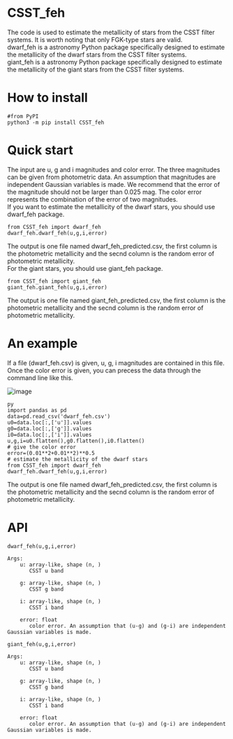 # CSST_feh
The code is used to estimate the metallicity of stars from the CSST filter systems. It is worth noting that only FGK-type stars are valid. \
dwarf_feh is a astronomy Python package specifically designed to estimate  the metallicity of the dwarf stars from the CSST filter systems.\
giant_feh is a astronomy Python package specifically designed to estimate the metallicity of the giant stars from the CSST filter systems.
# How to install

    #from PyPI
    python3 -m pip install CSST_feh
# Quick start 
The input are u, g and i magnitudes and color error. The three magnitudes can be given from photometric data. An assumption that magnitudes are independent Gaussian variables is made. We recommend that the error of the magnitude should not be larger than 0.025 mag. The color error represents the combination of the error of two magnitudes.\
If you want to estimate the metallicity of the dwarf stars, you should use dwarf_feh package. 

    from CSST_feh import dwarf_feh
    dwarf_feh.dwarf_feh(u,g,i,error)
The output is one file named dwarf_feh_predicted.csv, the first column is the photometric metallicity and the secnd column is the random error of photometric metallicity.\
For the giant stars, you should use giant_feh package.   

    from CSST_feh import giant_feh
    giant_feh.giant_feh(u,g,i,error)
The output is one file named giant_feh_predicted.csv, the first column is the photometric metallicity and the secnd column is the random error of photometric metallicity.
# An example
If a file (dwarf_feh.csv) is given, u, g, i magnitudes are contained in this file. Once the color error is given, you can precess the data through the command line like this.

![image](https://user-images.githubusercontent.com/124223157/219325472-eb9ad995-0fe6-4a9d-bfdc-3f287275b282.png)

    py
    import pandas as pd
    data=pd.read_csv('dwarf_feh.csv')
    u0=data.loc[:,['u']].values
    g0=data.loc[:,['g']].values
    i0=data.loc[:,['i']].values
    u,g,i=u0.flatten(),g0.flatten(),i0.flatten()
    # give the color error
    error=(0.01**2+0.01**2)**0.5
    # estimate the metallicity of the dwarf stars
    from CSST_feh import dwarf_feh
    dwarf_feh.dwarf_feh(u,g,i,error)
The output is one file named dwarf_feh_predicted.csv, the first column is the photometric metallicity and the secnd column is the random error of photometric metallicity.

# API

    dwarf_feh(u,g,i,error)

    Args:
        u: array-like, shape (n, )
           CSST u band
        
        g: array-like, shape (n, )
           CSST g band
           
        i: array-like, shape (n, )
           CSST i band
           
        error: float
           color error. An assumption that (u-g) and (g-i) are independent Gaussian variables is made.

    giant_feh(u,g,i,error)

    Args:
        u: array-like, shape (n, )
           CSST u band
        
        g: array-like, shape (n, )
           CSST g band
           
        i: array-like, shape (n, )
           CSST i band
           
        error: float
           color error. An assumption that (u-g) and (g-i) are independent Gaussian variables is made.
